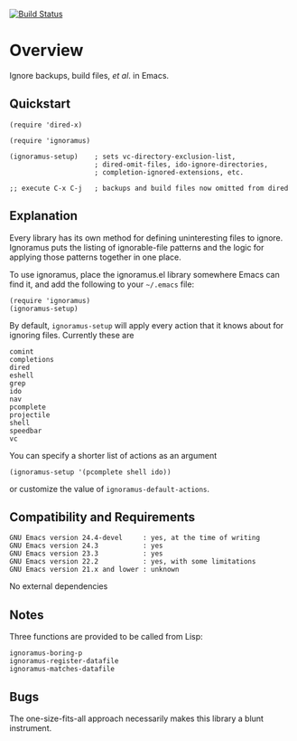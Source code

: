 [![Build Status](https://secure.travis-ci.org/rolandwalker/ignoramus.png?branch=master)](http://travis-ci.org/rolandwalker/ignoramus)

Overview
========

Ignore backups, build files, *et al*. in Emacs.

Quickstart
----------

```elisp
(require 'dired-x)
 
(require 'ignoramus)
 
(ignoramus-setup)    ; sets vc-directory-exclusion-list,
                     ; dired-omit-files, ido-ignore-directories,
                     ; completion-ignored-extensions, etc.
 
;; execute C-x C-j   ; backups and build files now omitted from dired
```

Explanation
-----------

Every library has its own method for defining uninteresting files
to ignore.  Ignoramus puts the listing of ignorable-file patterns
and the logic for applying those patterns together in one place.

To use ignoramus, place the ignoramus.el library somewhere Emacs
can find it, and add the following to your `~/.emacs` file:

```elisp
(require 'ignoramus)
(ignoramus-setup)
```

By default, `ignoramus-setup` will apply every action that it
knows about for ignoring files.  Currently these are

	comint
	completions
	dired
	eshell
	grep
	ido
	nav
	pcomplete
	projectile
	shell
	speedbar
	vc

You can specify a shorter list of actions as an argument

```elisp
(ignoramus-setup '(pcomplete shell ido))
```

or customize the value of `ignoramus-default-actions`.

Compatibility and Requirements
------------------------------

	GNU Emacs version 24.4-devel     : yes, at the time of writing
	GNU Emacs version 24.3           : yes
	GNU Emacs version 23.3           : yes
	GNU Emacs version 22.2           : yes, with some limitations
	GNU Emacs version 21.x and lower : unknown

No external dependencies

Notes
-----

Three functions are provided to be called from Lisp:

	ignoramus-boring-p
	ignoramus-register-datafile
	ignoramus-matches-datafile

Bugs
----

The one-size-fits-all approach necessarily makes this library
a blunt instrument.
